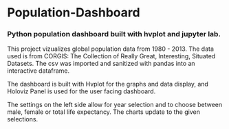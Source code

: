 # Population-Dashboard

### Python population dashboard built with hvplot and jupyter lab.

This project vizualizes global population data from 1980 - 2013.
The data used is from CORGIS: The Collection of Really Great, Interesting, Situated Datasets.
The csv was imported and sanitized with pandas into an interactive dataframe.

The dashboard is built with Hvplot for the graphs and data display, and Holoviz Panel is used for the user facing dashboard.

The settings on the left side allow for year selection and to choose between male, female or total life expectancy. The charts update to the given selections.
